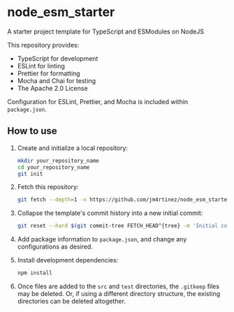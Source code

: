 # node_esm_starter

A starter project template for TypeScript and ESModules on NodeJS

This repository provides:

- TypeScript for development
- ESLint for linting
- Prettier for formatting
- Mocha and Chai for testing
- The Apache 2.0 License 

Configuration for ESLint, Prettier, and Mocha is included within `package.json`.

## How to use

1. Create and initialize a local repository:

   ```sh
   mkdir your_repository_name
   cd your_repository_name
   git init
   ```

1. Fetch this repository:

   ```sh
   git fetch --depth=1 -n https://github.com/jm4rtinez/node_esm_starter.git
   ```

1. Collapse the template's commit history into a new initial commit:

   ```sh
   git reset --hard $(git commit-tree FETCH_HEAD^{tree} -m 'Initial commit')
   ```

1. Add package information to `package.json`, and change any configurations as
   desired.

1. Install development dependencies:

   ```sh
   npm install
   ```

1. Once files are added to the `src` and `test` directories, the `.gitkeep`
   files may be deleted. Or, if using a different directory structure, the
   existing directories can be deleted altogether.
